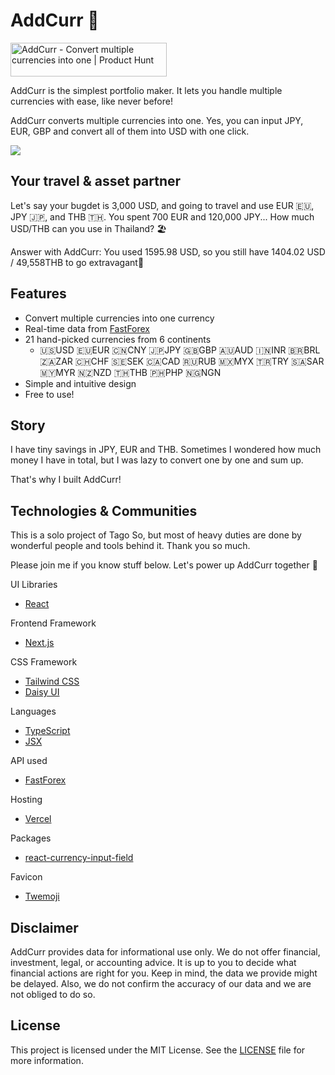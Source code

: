 # AddCurr 💱

<a href="https://www.producthunt.com/posts/addcurr?utm_source=badge-featured&utm_medium=badge&utm_souce=badge-addcurr" target="_blank"><img src="https://api.producthunt.com/widgets/embed-image/v1/featured.svg?post_id=403665&theme=light" alt="AddCurr - Convert&#0032;multiple&#0032;currencies&#0032;into&#0032;one | Product Hunt" style="width: 250px; height: 54px;" width="250" height="54" /></a>

AddCurr is the simplest portfolio maker. It lets you handle multiple currencies with ease, like never before!

AddCurr converts multiple currencies into one. Yes, you can input JPY, EUR, GBP and convert all of them into USD with one click.

![](https://media.giphy.com/media/kX3flYHhDy6hnZRZW4/giphy.gif)

## Your travel & asset partner

Let's say your bugdet is 3,000 USD, and going to travel and use EUR 🇪🇺, JPY 🇯🇵, and THB 🇹🇭.
You spent 700 EUR and 120,000 JPY... How much USD/THB can you use in Thailand? 🏖️

Answer with AddCurr: You used 1595.98 USD, so you still have 1404.02 USD / 49,558THB to go extravagant💪

## Features

- Convert multiple currencies into one currency
- Real-time data from [FastForex](https://www.fastforex.io/)
- 21 hand-picked currencies from 6 continents
  - 🇺🇸USD 🇪🇺EUR 🇨🇳CNY 🇯🇵JPY 🇬🇧GBP 🇦🇺AUD 🇮🇳INR 🇧🇷BRL 🇿🇦ZAR 🇨🇭CHF 🇸🇪SEK 🇨🇦CAD 🇷🇺RUB 🇲🇽MYX 🇹🇷TRY 🇸🇦SAR 🇲🇾MYR 🇳🇿NZD 🇹🇭THB 🇵🇭PHP 🇳🇬NGN
- Simple and intuitive design
- Free to use!

## Story

I have tiny savings in JPY, EUR and THB. Sometimes I wondered how much money I have in total, but I was lazy to convert one by one and sum up.

That's why I built AddCurr!

## Technologies & Communities

This is a solo project of Tago So, but most of heavy duties are done by wonderful people and tools behind it. Thank you so much.

Please join me if you know stuff below. Let's power up AddCurr together 💪

UI Libraries

- [React](https://react.dev/)

Frontend Framework

- [Next.js](https://nextjs.org/)

CSS Framework

- [Tailwind CSS](https://tailwindcss.com/)
- [Daisy UI](https://daisyui.com/)

Languages

- [TypeScript](https://www.typescriptlang.org/)
- [JSX](https://react.dev/learn/writing-markup-with-jsx)

API used

- [FastForex](https://www.fastforex.io/)

Hosting

- [Vercel](https://vercel.com/)

Packages

- [react-currency-input-field](https://www.npmjs.com/package/react-currency-input-field)

Favicon

- [Twemoji](https://twemoji.twitter.com/)

## Disclaimer

AddCurr provides data for informational use only. We do not offer financial, investment, legal, or
accounting advice. It is up to you to decide what financial actions are right for you. Keep in mind, the
data we provide might be delayed. Also, we do not confirm the accuracy of our data and we are not obliged
to do so.

## License

This project is licensed under the MIT License. See the [LICENSE](LICENSE) file for more information.
